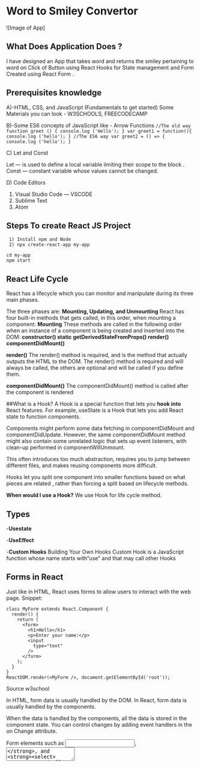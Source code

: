 
# Word to Smiley Convertor

![Image of App]

## What Does Application Does ?

I have designed an App that takes word and returns the smiley pertaining to word on Click of Button using React Hooks for State management and Form Created using React Form .


 


## Prerequisites knowledge 

A)-HTML, CSS, and JavaScript (Fundamentals to get started)
Some Materials you can look - W3SCHOOLS, FREECODECAMP 

B)-Some ES6 concepts of JavaScript like -
 Arrow Functions
               ```
               //The old way
                function greet ()
                {
                  console.log ('Hello');
                }
                var greet1 = function(){
                  console.log ('hello');
                }
                //The ES6 way
                var greet2 = () => {
                  console.log ('hello');
                }
                ```
                
C) Let and Const

Let — is used to define a local variable limiting their scope to the block .
Const — constant variable whose values cannot be changed.


D) Code Editors

1. Visual Studio Code — VSCODE 
2. Sublime Text
3. Atom





## Steps To create React JS Project
```
 1) Install npm and Node
 2) npx create-react-app my-app

cd my-app
npm start
```

## React Life Cycle 
React has a lifecycle which you can monitor and manipulate during its three main phases.

The three phases are: **Mounting, Updating, and Unmounting**
React has four built-in methods that gets called, in this order, when mounting a component:
**Mounting**
These methods are called in the following order when an instance of a component is being created and inserted into the DOM:
**constructor()
static getDerivedStateFromProps()
render()
componentDidMount()**

**render()**
The render() method is required, and is the method that actually outputs the HTML to the DOM. The render() method is required and will always be called, the others are optional and will be called if you define them.

**componentDidMount()**
The componentDidMount() method is called after the component is rendered


##What is a Hook? A Hook is a special function that lets you **hook into** React features. For example, useState is a Hook that lets you add React state to function components. 

Components might perform some data fetching in componentDidMount and componentDidUpdate. However, the same componentDidMount method might also contain some unrelated logic that sets up event listeners, with clean-up performed in componentWillUnmount. 


This often introduces too much abstraction, requires you to jump between different files, and makes reusing components more difficult.

Hooks let you split one component into smaller functions based on what pieces are related , rather than forcing a split based on lifecycle methods. 

**When would I use a Hook?** We use Hook for life cycle method.

## Types 

-**Usestate**
 
-**UseEffect**
 
-**Custom Hooks**
Building Your Own Hooks
Custom Hook is a JavaScript function whose name starts with”use” and that may call other Hooks
 



## Forms in React 

Just like in HTML, React uses forms to allow users to interact with the web page.
Snippet:
```
class MyForm extends React.Component {
  render() {
    return (
      <form>
        <h1>Hello</h1>
        <p>Enter your name:</p>
        <input
          type="text"
        />
      </form>
    );
  }
}
ReactDOM.render(<MyForm />, document.getElementById('root'));
```
Source w3school


In HTML, form data is usually handled by the DOM.
In React, form data is usually handled by the components.

When the data is handled by the components, all the data is stored in the component state.
You can control changes by adding event handlers in the on Change attribute.

Form elements such as 
**<input>**, **<textarea>**, and **<select>**
 typically maintain their own state and update it based on user input. In React, mutable state is typically kept in the state property of components, and only updated with setState().

**Text Area Tag** 
```
<textarea></textarea>
```
 
**Input Tag**
```
<input type="file" />
```

 
**Conditional Rendering**

Conditional rendering in React works the same way conditions work in JavaScript. Use JavaScript operators like if or the conditional operator to create elements representing the current state, and let React update the UI to match them
If you do not want to display the h1 element until the user has done any input, you can add  if statement.


  ```
  { val ?? null ? 
     <> <h4 id ="emoji">Smiley Detected :  </h4> <h1>{smiley}</h1> </>: <h4> Please Enter a Word </h4>}
  ```
     
**Val?? Null**   is check for null value ES2020 introduced the nullish coalescing operator denoted by the double question marks **(??)**
On condition true it will return a statement and on being False it return other statement.

**Inline If with Logical && Operator**
You may embed expressions in JSX by wrapping them in curly brace

**Inline If-Else with Conditional Operator**
```
condition? true: false.
```
The conditional (ternary) operator is the only JavaScript operator that takes three operands: a condition followed by a question mark (?), then an expression to execute if the condition is truthy followed by a colon (:), and finally the expression to execute if the condition is falsy. This operator is frequently used as a shortcut for the if statement.

Entry point to Application is APP.js 








